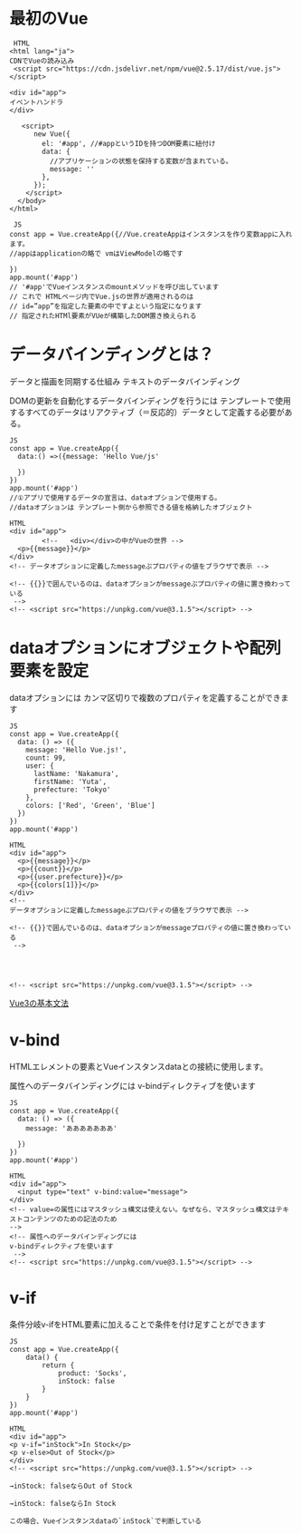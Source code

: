 # 最初のVue
```
 HTML
<html lang="ja">
CDNでVueの読み込み
 <script src="https://cdn.jsdelivr.net/npm/vue@2.5.17/dist/vue.js"></script>

<div id="app">
イベントハンドラ  
</div>

   <script>
      new Vue({
        el: '#app', //#appというIDを持つDOM要素に紐付け
        data: {
          //アプリケーションの状態を保持する変数が含まれている。
          message: ''
        },
      });
    </script>
  </body>
</html>

```
   

```
 JS
const app = Vue.createApp({//Vue.createAppはインスタンスを作り変数appに入れます。
//appはapplicationの略で vmはViewModelの略です
  
})
app.mount('#app')
// '#app'でVueインスタンスのmountメソッドを呼び出しています
// これで HTMLページ内でVue.jsの世界が適用されるのは
// id=”app”を指定した要素の中ですよという指定になります
// 指定されたHTMl要素がVUeが構築したDOM置き換えられる

```
# データバインディングとは？
データと描画を同期する仕組み
テキストのデータバインディング

DOMの更新を自動化するデータバインディングを行うには テンプレートで使用するすべてのデータはリアクティブ（＝反応的）データとして定義する必要がある。

```
JS
const app = Vue.createApp({
  data:() =>({message: 'Hello Vue/js'
    
  })
})
app.mount('#app')
//①アプリで使用するデータの宣言は、dataオプションで使用する。
//dataオプションは テンプレート側から参照できる値を格納したオブジェクト
```
```
HTML
<div id="app">
		<!--   <div></div>の中がVueの世界 -->
  <p>{{message}}</p>
</div>
<!-- データオプションに定義したmessageぷプロパティの値をブラウザで表示 -->

<!-- {{}}で囲んでいるのは、dataオプションがmessageぷプロパティの値に置き換わっている
 -->
<!-- <script src="https://unpkg.com/vue@3.1.5"></script> -->
```
# dataオプションにオブジェクトや配列要素を設定
dataオプションには カンマ区切りで複数のプロパティを定義することができます

```
JS
const app = Vue.createApp({
  data: () => ({
    message: 'Hello Vue.js!',
    count: 99,
    user: {
      lastName: 'Nakamura',
      firstName: 'Yuta',
      prefecture: 'Tokyo'
    },
    colors: ['Red', 'Green', 'Blue']
  })
})
app.mount('#app')
```
```
HTML
<div id="app">
  <p>{{message}}</p>
  <p>{{count}}</p>
  <p>{{user.prefecture}}</p>
  <p>{{colors[1]}}</p>
</div>
<!-- 
データオプションに定義したmessageぷプロパティの値をブラウザで表示 -->

<!-- {{}}で囲んでいるのは、dataオプションがmessageプロパティの値に置き換わっている
 -->




<!-- <script src="https://unpkg.com/vue@3.1.5"></script> -->
```
[Vue3の基本文法](https://qiita.com/takayuki-nakamura/items/86b763b2405384554017)

# v-bind
HTMLエレメントの要素とVueインスタンスdataとの接続に使用します。

属性へのデータバインディングには
v-bindディレクティブを使います
```
JS
const app = Vue.createApp({
  data: () => ({
    message: 'あああああああ'
  
  })
})
app.mount('#app')
```
```
HTML
<div id="app">
  <input type="text" v-bind:value="message">
</div>
<!-- value=の属性にはマスタッシュ構文は使えない。なぜなら、マスタッシュ構文はテキストコンテンツのための記法のため
-->
<!-- 属性へのデータバインディングには
v-bindディレクティブを使います
 -->
<!-- <script src="https://unpkg.com/vue@3.1.5"></script> -->
```

# v-if
条件分岐v-ifをHTML要素に加えることで条件を付け足すことができます
```
JS
const app = Vue.createApp({
    data() {
        return {
            product: 'Socks',
            inStock: false
        }
    }
})
app.mount('#app')
```
```
HTML
<div id="app">
<p v-if="inStock">In Stock</p>
<p v-else>Out of Stock</p>
</div>
<!-- <script src="https://unpkg.com/vue@3.1.5"></script> -->

→inStock: falseならOut of Stock

→inStock: falseならIn Stock

この場合、Vueインスタンスdataの`inStock`で判断している
```
